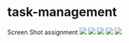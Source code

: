 # task-management
Screen Shot assignment
<img src="https://user-images.githubusercontent.com/46772783/148381942-d7c73d1b-a0cb-47a6-9069-3ed9f7a3e350.png">
<img src="https://user-images.githubusercontent.com/46772783/148381950-2fe6dfa5-3899-4aae-8694-38a1b80540ce.png">
<img src="https://user-images.githubusercontent.com/46772783/148381957-f2f02036-8772-4731-96bc-8ef5878cc6c1.png">
<img src="https://user-images.githubusercontent.com/46772783/148381960-38786699-b6f0-46e2-9889-7fb37c751210.png">
<img src="https://user-images.githubusercontent.com/46772783/148381966-9f1f1199-6fc1-45b1-9a42-ccaa5472191a.png">
